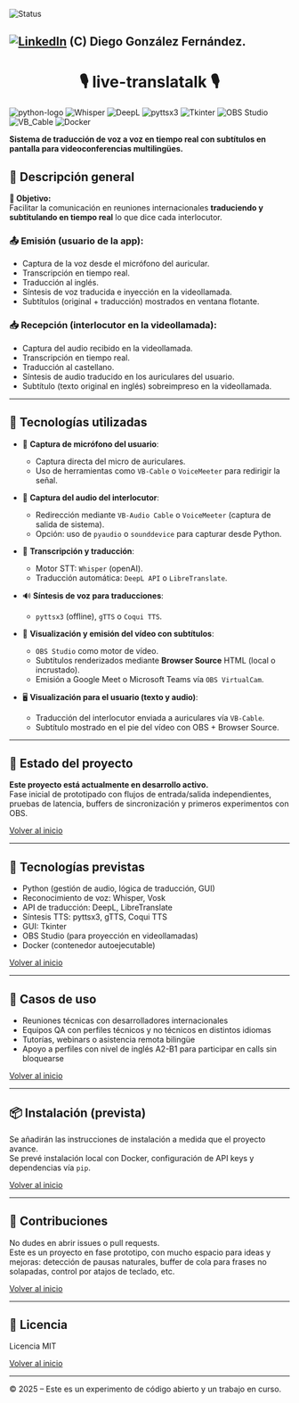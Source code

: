 <a id="indice"></a>
![Status][En-Construccion]

[![LinkedIn][linkedin-logo]][linkedin-link] (C) Diego González Fernández. 
---

<h1 align="center">🎙️ live-translatalk 🎙️</h1>

![python-logo]
![Whisper][whisper-logo]
![DeepL][deepl-logo]
![pyttsx3][pyttsx3-logo]
![Tkinter][tkinter-logo]
![OBS Studio][obs-logo]
![VB_Cable][VB-Cable-logo]
![Docker][docker-logo]

**Sistema de traducción de voz a voz en tiempo real con subtítulos en pantalla para videoconferencias multilingües.**

## 🧠 Descripción general

**🎯 Objetivo:**  
Facilitar la comunicación en reuniones internacionales **traduciendo y subtitulando en tiempo real** lo que dice cada interlocutor.

### 📤 Emisión (usuario de la app):
- Captura de la voz desde el micrófono del auricular.
- Transcripción en tiempo real.
- Traducción al inglés.
- Síntesis de voz traducida e inyección en la videollamada.
- Subtítulos (original + traducción) mostrados en ventana flotante.

### 📥 Recepción (interlocutor en la videollamada):
- Captura del audio recibido en la videollamada.
- Transcripción en tiempo real.
- Traducción al castellano.
- Síntesis de audio traducido en los auriculares del usuario.
- Subtítulo (texto original en inglés) sobreimpreso en la videollamada.

---

## 🧰 Tecnologías utilizadas

- 🎤 **Captura de micrófono del usuario**:
  - Captura directa del micro de auriculares.
  - Uso de herramientas como `VB-Cable` o `VoiceMeeter` para redirigir la señal.

- 🔁 **Captura del audio del interlocutor**:
  - Redirección mediante `VB-Audio Cable` o `VoiceMeeter` (captura de salida de sistema).
  - Opción: uso de `pyaudio` o `sounddevice` para capturar desde Python.

- 🧾 **Transcripción y traducción**:
  - Motor STT: `Whisper` (openAI).
  - Traducción automática: `DeepL API` o `LibreTranslate`.

- 🔊 **Síntesis de voz para traducciones**:
  - `pyttsx3` (offline), `gTTS` o `Coqui TTS`.

- 🎥 **Visualización y emisión del vídeo con subtítulos**:
  - `OBS Studio` como motor de vídeo.
  - Subtítulos renderizados mediante **Browser Source** HTML (local o incrustado).
  - Emisión a Google Meet o Microsoft Teams vía `OBS VirtualCam`.

- 🖥️ **Visualización para el usuario (texto y audio)**:
  - Traducción del interlocutor enviada a auriculares vía `VB-Cable`.
  - Subtítulo mostrado en el pie del vídeo con OBS + Browser Source.

---

## 🚧 Estado del proyecto

**Este proyecto está actualmente en desarrollo activo.**  
Fase inicial de prototipado con flujos de entrada/salida independientes, pruebas de latencia, buffers de sincronización y primeros experimentos con OBS.

[Volver al inicio](#indice)

---

## 🔧 Tecnologías previstas
- Python (gestión de audio, lógica de traducción, GUI)
- Reconocimiento de voz: Whisper, Vosk
- API de traducción: DeepL, LibreTranslate
- Síntesis TTS: pyttsx3, gTTS, Coqui TTS
- GUI: Tkinter
- OBS Studio (para proyección en videollamadas)
- Docker (contenedor autoejecutable)

[Volver al inicio](#indice)

---

## 🚀 Casos de uso
- Reuniones técnicas con desarrolladores internacionales
- Equipos QA con perfiles técnicos y no técnicos en distintos idiomas
- Tutorías, webinars o asistencia remota bilingüe
- Apoyo a perfiles con nivel de inglés A2-B1 para participar en calls sin bloquearse

[Volver al inicio](#indice)

---

## 📦 Instalación (prevista)

Se añadirán las instrucciones de instalación a medida que el proyecto avance.  
Se prevé instalación local con Docker, configuración de API keys y dependencias vía `pip`.

[Volver al inicio](#indice)

---

## 🤝 Contribuciones

No dudes en abrir issues o pull requests.  
Este es un proyecto en fase prototipo, con mucho espacio para ideas y mejoras: detección de pausas naturales, buffer de cola para frases no solapadas, control por atajos de teclado, etc.

[Volver al inicio](#indice)

---

## 📄 Licencia

Licencia MIT

[Volver al inicio](#indice)

---

© 2025 – Este es un experimento de código abierto y un trabajo en curso.

<!-- Workspace -->
[En-Construccion]: https://img.shields.io/badge/status-en%20construcci%C3%B3n-orange

<!-- Speech & Traducción -->
[whisper-logo]: https://img.shields.io/badge/Whisper-000000?style=for-the-badge&logo=openai&logoColor=white
[deepl-logo]: https://img.shields.io/badge/DeepL-0A83FF?style=for-the-badge&logo=deepl&logoColor=white
[pyttsx3-logo]: https://img.shields.io/badge/pyttsx3-FF9900?style=for-the-badge&logo=python&logoColor=white
[VB-Cable-logo]: https://img.shields.io/badge/VB-Cable-00ADEF?style=for-the-badge&logo=windows&logoColor=white

<!-- GUI -->
[tkinter-logo]: https://img.shields.io/badge/Tkinter-3776AB?style=for-the-badge&logo=python&logoColor=white

<!-- Video -->
[obs-logo]: https://img.shields.io/badge/OBS%20Studio-302E31?style=for-the-badge&logo=obsstudio&logoColor=white

<!-- Container -->
[docker-logo]: https://img.shields.io/badge/Docker-2496ED?style=for-the-badge&logo=docker&logoColor=white

<!-- Language -->
[python-logo]: https://img.shields.io/badge/Python-black?logo=python&style=for-the-badge

<!-- Othen -->
[linkedin-logo]: https://img.shields.io/badge/LinkedIn-blue?style=for-the-badge&logo=linkedin&logoColor=white
[linkedin-link]: https://www.linkedin.com/in/diego-gonzalez-fernandez/
